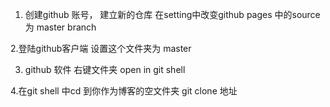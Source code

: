 1. 创建github 账号， 建立新的仓库  在setting中改变github pages 中的source为 master branch
    
2.登陆github客户端  设置这个文件夹为 master

3. github 软件 右键文件夹  open  in git shell

4.在git shell 中cd  到你作为博客的空文件夹 git clone 地址
